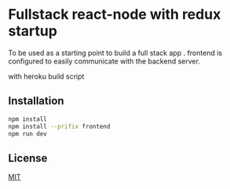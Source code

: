 <!-- @format -->

# Fullstack react-node with redux startup

To be used as a starting point to build a full stack app .
frontend is configured to easily communicate with the backend server.

with heroku build script

## Installation

```bash
npm install
npm install --prifix frontend
npm run dev
```

## License

[MIT](https://choosealicense.com/licenses/mit/)
